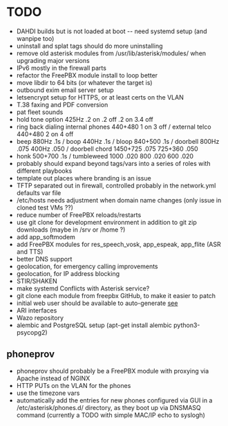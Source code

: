 # TODO

* DAHDI builds but is not loaded at boot -- need systemd setup (and wanpipe too)
* uninstall and splat tags should do more uninstalling
* remove old asterisk modules from /usr/lib/asterisk/modules/ when upgrading major versions
* IPv6 mostly in the firewall parts
* refactor the FreePBX module install to loop better
* move libdir to 64 bits (or whatever the target is)
* outbound exim email server setup
* letsencrypt setup for HTTPS, or at least certs on the VLAN
* T.38 faxing and PDF conversion
* pat fleet sounds
* hold tone option 425Hz .2 on .2 off .2 on 3.4 off
* ring back dialing internal phones 440+480 1 on 3 off / external telco 440+480 2 on 4 off
* beep 880Hz .1s / boop 440Hz .1s / bloop 840+500 .1s / doorbell 800Hz .075 400Hz .050 / doorbell chord 1450+725 .075 725+360 .050
* honk 500+700 .1s / tumbleweed 1000 .020 800 .020 600 .020
* probably should expand beyond tags/vars into a series of roles with different playbooks
* template out places where branding is an issue
* TFTP separated out in firewall, controlled probably in the network.yml defaults var file
* /etc/hosts needs adjustment when domain name changes (only issue in cloned test VMs ??)
* reduce number of FreePBX reloads/restarts
* use git clone for development environment in addition to git zip downloads (maybe in /srv or /home ?)
* add app_softmodem
* add FreePBX modules for res_speech_vosk, app_espeak, app_flite (ASR and TTS)
* better DNS support
* geolocation, for emergency calling improvements
* geolocation, for IP address blocking
* STIR/SHAKEN
* make systemd Conflicts with Asterisk service?
* git clone each module from freepbx GitHub, to make it easier to patch
* initial web user should be available to auto-generate [see](https://community.freepbx.org/t/create-1st-admin-user-from-cli/65133)
* ARI interfaces
* Wazo repository
* alembic and PostgreSQL setup (apt-get install alembic python3-psycopg2)

## phoneprov
* phoneprov should probably be a FreePBX module with proxying via Apache instead of NGINX
* HTTP PUTs on the VLAN for the phones
* use the timezone vars
* automatically add the entries for new phones configured via GUI in a /etc/asterisk/phones.d/ directory,
  as they boot up via DNSMASQ command (currently a TODO with simple MAC/IP echo to syslogh)
